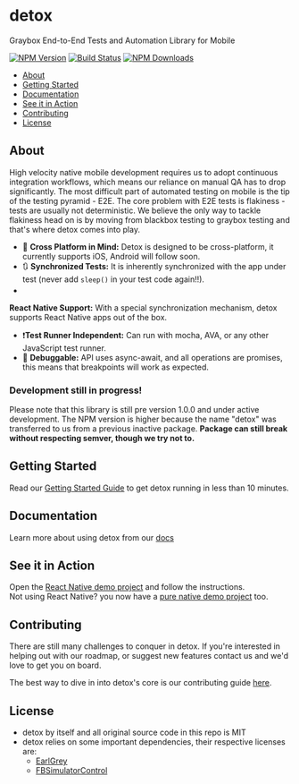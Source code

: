 # detox

Graybox End-to-End Tests and Automation Library for Mobile

[![NPM Version](https://img.shields.io/npm/v/detox.svg?style=flat)](https://www.npmjs.com/package/detox)
[![Build Status](https://travis-ci.org/wix/detox.svg?branch=master)](https://travis-ci.org/wix/detox)
[![NPM Downloads](https://img.shields.io/npm/dm/detox.svg?style=flat)](https://www.npmjs.com/package/detox)



- [About](#about)
- [Getting Started](#getting-started)
- [Documentation](#documentation)
- [See it in Action](#see-it-in-action)
- [Contributing](#contributing)
- [License](#license)

<wimg src="http://i.imgur.com/3QqHeGO.gif">

## About

High velocity native mobile development requires us to adopt continuous integration workflows, which means our reliance on manual QA has to drop significantly. The most difficult part of automated testing on mobile is the tip of the testing pyramid - E2E. The core problem with E2E tests is flakiness - tests are usually not deterministic. We believe the only way to tackle flakiness head on is by moving from blackbox testing to graybox testing and that's where detox comes into play.

* 📱 **Cross Platform in Mind:** Detox is designed to be cross-platform, it currently supports iOS, Android will follow soon.
* 🔃 **Synchronized Tests:** It is inherently synchronized with the app under test (never add `sleep()` in your test code again!!).
* <img src="https://raw.githubusercontent.com/wix/detox/master/docs/img/react-native.png" width="17px"/> 
**React Native Support:** With a special synchronization mechanism, detox supports React Native apps out of the box.
* ❗️**Test Runner Independent:** Can run with mocha, AVA, or any other JavaScript test runner.
* 🔴 **Debuggable:** API uses async-await, and all operations are promises, this means that breakpoints will work as expected.

### Development still in progress!

Please note that this library is still pre version 1.0.0 and under active development. The NPM version is higher because the name "detox" was transferred to us from a previous inactive package.
**Package can still break without respecting semver, though we try not to.**


## Getting Started

Read our [Getting Started Guide](docs/Introduction.GettingStarted.md) to get detox running in less than 10 minutes.

## Documentation

Learn more about using detox from our [docs](docs)

## See it in Action

Open the [React Native demo project](examples/demo-react-native) and follow the instructions.<br>
Not using React Native? you now have a [pure native demo project](examples/demo-native-ios) too.

## Contributing

There are still many challenges to conquer in detox. If you're interested in helping out with our roadmap, or suggest new features contact us and we'd love to get you on board.

The best way to dive in into detox's core is our contributing guide [here](docs/Guide.Contributing.md).

## License

* detox by itself and all original source code in this repo is MIT
* detox relies on some important dependencies, their respective licenses are:
  * [EarlGrey](https://github.com/google/EarlGrey/blob/master/LICENSE)
  * [FBSimulatorControl](https://github.com/facebook/FBSimulatorControl/blob/master/LICENSE)

